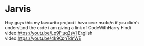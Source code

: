 # Jarvis
Hey guys this my favourite project i have ever made/n
if you didn't understand the code i am giving a link of CodeWithHarry
Hindi video:https://youtu.be/Lp9Ftuq2sVI
                                          English video:https://youtu.be/4k9CphTdnWE
